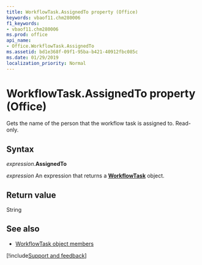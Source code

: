 ```yaml
---
title: WorkflowTask.AssignedTo property (Office)
keywords: vbaof11.chm280006
f1_keywords:
- vbaof11.chm280006
ms.prod: office
api_name:
- Office.WorkflowTask.AssignedTo
ms.assetid: bd1e368f-09f1-95ba-b421-40912fbc085c
ms.date: 01/29/2019
localization_priority: Normal
---
```



# WorkflowTask.AssignedTo property (Office)

Gets the name of the person that the workflow task is assigned to. Read-only.


## Syntax

_expression_.**AssignedTo**

_expression_ An expression that returns a **[WorkflowTask](Office.WorkflowTask.md)** object.


## Return value

String


## See also

- [WorkflowTask object members](overview/Library-Reference/workflowtask-members-office.md)


[!include[Support and feedback](~/includes/feedback-boilerplate.md)]